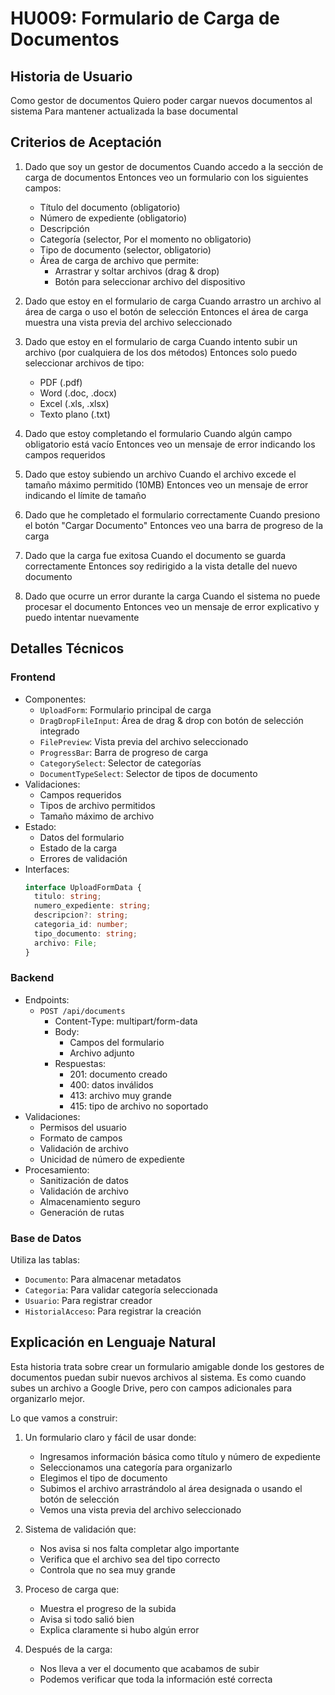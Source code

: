 # HU009: Formulario de Carga de Documentos

## Historia de Usuario
Como gestor de documentos
Quiero poder cargar nuevos documentos al sistema
Para mantener actualizada la base documental

## Criterios de Aceptación
1. Dado que soy un gestor de documentos
   Cuando accedo a la sección de carga de documentos
   Entonces veo un formulario con los siguientes campos:
   - Título del documento (obligatorio)
   - Número de expediente (obligatorio)
   - Descripción
   - Categoría (selector, Por el momento no obligatorio) 
   - Tipo de documento (selector, obligatorio)
   - Área de carga de archivo que permite:
     * Arrastrar y soltar archivos (drag & drop)
     * Botón para seleccionar archivo del dispositivo

2. Dado que estoy en el formulario de carga
   Cuando arrastro un archivo al área de carga o uso el botón de selección
   Entonces el área de carga muestra una vista previa del archivo seleccionado

3. Dado que estoy en el formulario de carga
   Cuando intento subir un archivo (por cualquiera de los dos métodos)
   Entonces solo puedo seleccionar archivos de tipo:
   - PDF (.pdf)
   - Word (.doc, .docx)
   - Excel (.xls, .xlsx)
   - Texto plano (.txt)

3. Dado que estoy completando el formulario
   Cuando algún campo obligatorio está vacío
   Entonces veo un mensaje de error indicando los campos requeridos

4. Dado que estoy subiendo un archivo
   Cuando el archivo excede el tamaño máximo permitido (10MB)
   Entonces veo un mensaje de error indicando el límite de tamaño

5. Dado que he completado el formulario correctamente
   Cuando presiono el botón "Cargar Documento"
   Entonces veo una barra de progreso de la carga

6. Dado que la carga fue exitosa
   Cuando el documento se guarda correctamente
   Entonces soy redirigido a la vista detalle del nuevo documento

7. Dado que ocurre un error durante la carga
   Cuando el sistema no puede procesar el documento
   Entonces veo un mensaje de error explicativo y puedo intentar nuevamente

## Detalles Técnicos

### Frontend
- Componentes:
  - `UploadForm`: Formulario principal de carga
  - `DragDropFileInput`: Área de drag & drop con botón de selección integrado
  - `FilePreview`: Vista previa del archivo seleccionado
  - `ProgressBar`: Barra de progreso de carga
  - `CategorySelect`: Selector de categorías
  - `DocumentTypeSelect`: Selector de tipos de documento
- Validaciones:
  - Campos requeridos
  - Tipos de archivo permitidos
  - Tamaño máximo de archivo
- Estado:
  - Datos del formulario
  - Estado de la carga
  - Errores de validación
- Interfaces:
  ```typescript
  interface UploadFormData {
    titulo: string;
    numero_expediente: string;
    descripcion?: string;
    categoria_id: number;
    tipo_documento: string;
    archivo: File;
  }
  ```

### Backend
- Endpoints:
  - `POST /api/documents`
    - Content-Type: multipart/form-data
    - Body:
      - Campos del formulario
      - Archivo adjunto
    - Respuestas:
      - 201: documento creado
      - 400: datos inválidos
      - 413: archivo muy grande
      - 415: tipo de archivo no soportado
- Validaciones:
  - Permisos del usuario
  - Formato de campos
  - Validación de archivo
  - Unicidad de número de expediente
- Procesamiento:
  - Sanitización de datos
  - Validación de archivo
  - Almacenamiento seguro
  - Generación de rutas

### Base de Datos
Utiliza las tablas:
- `Documento`: Para almacenar metadatos
- `Categoria`: Para validar categoría seleccionada
- `Usuario`: Para registrar creador
- `HistorialAcceso`: Para registrar la creación

## Explicación en Lenguaje Natural
Esta historia trata sobre crear un formulario amigable donde los gestores de documentos puedan subir nuevos archivos al sistema. Es como cuando subes un archivo a Google Drive, pero con campos adicionales para organizarlo mejor.

Lo que vamos a construir:
1. Un formulario claro y fácil de usar donde:
   - Ingresamos información básica como título y número de expediente
   - Seleccionamos una categoría para organizarlo
   - Elegimos el tipo de documento
   - Subimos el archivo arrastrándolo al área designada o usando el botón de selección
   - Vemos una vista previa del archivo seleccionado

2. Sistema de validación que:
   - Nos avisa si nos falta completar algo importante
   - Verifica que el archivo sea del tipo correcto
   - Controla que no sea muy grande

3. Proceso de carga que:
   - Muestra el progreso de la subida
   - Avisa si todo salió bien
   - Explica claramente si hubo algún error

4. Después de la carga:
   - Nos lleva a ver el documento que acabamos de subir
   - Podemos verificar que toda la información esté correcta